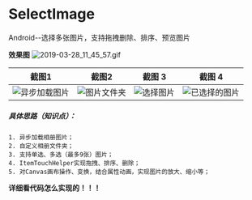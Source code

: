 # SelectImage
Android--选择多张图片，支持拖拽删除、排序、预览图片

**效果图**
![2019-03-28_11_45_57.gif](https://upload-images.jianshu.io/upload_images/1472453-e0153839f1a9a8b9.gif?imageMogr2/auto-orient/strip)  

截图1 | 截图2 | 截图 3 | 截图 4 
---|---|---|---
| ![异步加载图片](https://upload-images.jianshu.io/upload_images/1472453-9e417e5f60ebdaa5.jpg?imageMogr2/auto-orient/strip%7CimageView2/2/w/1240)| ![图片文件夹](https://upload-images.jianshu.io/upload_images/1472453-7592bab5f2c2c0a8.jpg?imageMogr2/auto-orient/strip%7CimageView2/2/w/1240)|![选择图片](https://upload-images.jianshu.io/upload_images/1472453-6fea963cf69a4560.jpg?imageMogr2/auto-orient/strip%7CimageView2/2/w/1240)|![已选择的图片](https://upload-images.jianshu.io/upload_images/1472453-f7708e64f82e4c62.jpg?imageMogr2/auto-orient/strip%7CimageView2/2/w/1240)

    
    
 ##### 具体思路（知识点）：  
    1. 异步加载相册图片；  
    2. 自定义相册文件夹；  
    3. 支持单选、多选（最多9张）图片；  
    4. ItemTouchHelper实现拖拽、排序、删除；  
    5. 对Canvas画布操作、变换，结合属性动画，实现图片的放大、缩小等；  
    
**详细看代码怎么实现的！！！**

